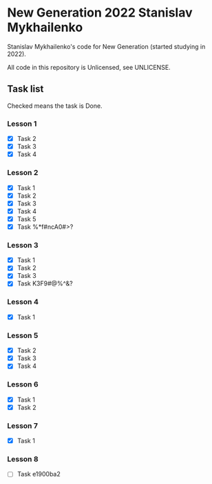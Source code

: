 # New Generation 2022 Stanislav Mykhailenko

Stanislav Mykhailenko's code for New Generation (started studying in 2022).

All code in this repository is Unlicensed, see UNLICENSE.

## Task list

Checked means the task is Done.

### Lesson 1

- [x] Task 2
- [x] Task 3
- [x] Task 4

### Lesson 2

- [x] Task 1
- [x] Task 2
- [x] Task 3
- [x] Task 4
- [x] Task 5
- [x] Task %*f#ncA0#>?

### Lesson 3
- [x] Task 1
- [x] Task 2
- [x] Task 3
- [x] Task K3F9#@%^&?

### Lesson 4
- [x] Task 1

### Lesson 5
- [x] Task 2
- [x] Task 3
- [x] Task 4

### Lesson 6
- [x] Task 1
- [x] Task 2

### Lesson 7
- [x] Task 1

### Lesson 8
- [ ] Task e1900ba2
